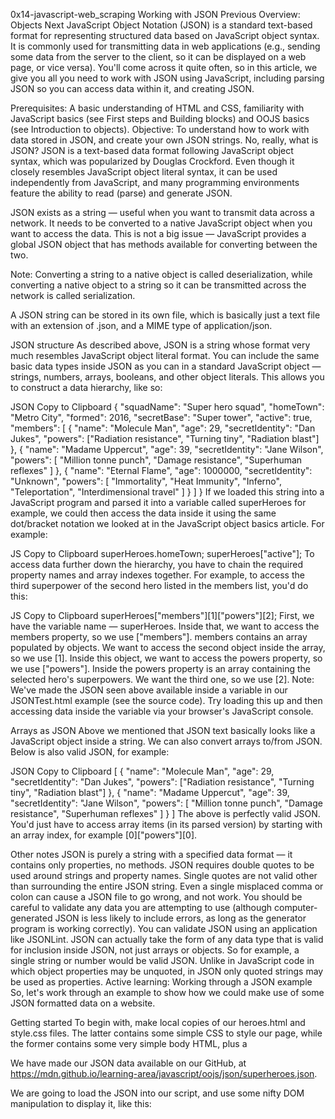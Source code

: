 0x14-javascript-web_scraping
Working with JSON
Previous
Overview: Objects
Next
JavaScript Object Notation (JSON) is a standard text-based format for representing structured data based on JavaScript object syntax. It is commonly used for transmitting data in web applications (e.g., sending some data from the server to the client, so it can be displayed on a web page, or vice versa). You'll come across it quite often, so in this article, we give you all you need to work with JSON using JavaScript, including parsing JSON so you can access data within it, and creating JSON.

Prerequisites:	A basic understanding of HTML and CSS, familiarity with JavaScript basics (see First steps and Building blocks) and OOJS basics (see Introduction to objects).
Objective:	To understand how to work with data stored in JSON, and create your own JSON strings.
No, really, what is JSON?
JSON is a text-based data format following JavaScript object syntax, which was popularized by Douglas Crockford. Even though it closely resembles JavaScript object literal syntax, it can be used independently from JavaScript, and many programming environments feature the ability to read (parse) and generate JSON.

JSON exists as a string — useful when you want to transmit data across a network. It needs to be converted to a native JavaScript object when you want to access the data. This is not a big issue — JavaScript provides a global JSON object that has methods available for converting between the two.

Note: Converting a string to a native object is called deserialization, while converting a native object to a string so it can be transmitted across the network is called serialization.

A JSON string can be stored in its own file, which is basically just a text file with an extension of .json, and a MIME type of application/json.

JSON structure
As described above, JSON is a string whose format very much resembles JavaScript object literal format. You can include the same basic data types inside JSON as you can in a standard JavaScript object — strings, numbers, arrays, booleans, and other object literals. This allows you to construct a data hierarchy, like so:

JSON
Copy to Clipboard
{
  "squadName": "Super hero squad",
  "homeTown": "Metro City",
  "formed": 2016,
  "secretBase": "Super tower",
  "active": true,
  "members": [
    {
      "name": "Molecule Man",
      "age": 29,
      "secretIdentity": "Dan Jukes",
      "powers": ["Radiation resistance", "Turning tiny", "Radiation blast"]
    },
    {
      "name": "Madame Uppercut",
      "age": 39,
      "secretIdentity": "Jane Wilson",
      "powers": [
        "Million tonne punch",
        "Damage resistance",
        "Superhuman reflexes"
      ]
    },
    {
      "name": "Eternal Flame",
      "age": 1000000,
      "secretIdentity": "Unknown",
      "powers": [
        "Immortality",
        "Heat Immunity",
        "Inferno",
        "Teleportation",
        "Interdimensional travel"
      ]
    }
  ]
}
If we loaded this string into a JavaScript program and parsed it into a variable called superHeroes for example, we could then access the data inside it using the same dot/bracket notation we looked at in the JavaScript object basics article. For example:

JS
Copy to Clipboard
superHeroes.homeTown;
superHeroes["active"];
To access data further down the hierarchy, you have to chain the required property names and array indexes together. For example, to access the third superpower of the second hero listed in the members list, you'd do this:

JS
Copy to Clipboard
superHeroes["members"][1]["powers"][2];
First, we have the variable name — superHeroes.
Inside that, we want to access the members property, so we use ["members"].
members contains an array populated by objects. We want to access the second object inside the array, so we use [1].
Inside this object, we want to access the powers property, so we use ["powers"].
Inside the powers property is an array containing the selected hero's superpowers. We want the third one, so we use [2].
Note: We've made the JSON seen above available inside a variable in our JSONTest.html example (see the source code). Try loading this up and then accessing data inside the variable via your browser's JavaScript console.

Arrays as JSON
Above we mentioned that JSON text basically looks like a JavaScript object inside a string. We can also convert arrays to/from JSON. Below is also valid JSON, for example:

JSON
Copy to Clipboard
[
  {
    "name": "Molecule Man",
    "age": 29,
    "secretIdentity": "Dan Jukes",
    "powers": ["Radiation resistance", "Turning tiny", "Radiation blast"]
  },
  {
    "name": "Madame Uppercut",
    "age": 39,
    "secretIdentity": "Jane Wilson",
    "powers": [
      "Million tonne punch",
      "Damage resistance",
      "Superhuman reflexes"
    ]
  }
]
The above is perfectly valid JSON. You'd just have to access array items (in its parsed version) by starting with an array index, for example [0]["powers"][0].

Other notes
JSON is purely a string with a specified data format — it contains only properties, no methods.
JSON requires double quotes to be used around strings and property names. Single quotes are not valid other than surrounding the entire JSON string.
Even a single misplaced comma or colon can cause a JSON file to go wrong, and not work. You should be careful to validate any data you are attempting to use (although computer-generated JSON is less likely to include errors, as long as the generator program is working correctly). You can validate JSON using an application like JSONLint.
JSON can actually take the form of any data type that is valid for inclusion inside JSON, not just arrays or objects. So for example, a single string or number would be valid JSON.
Unlike in JavaScript code in which object properties may be unquoted, in JSON only quoted strings may be used as properties.
Active learning: Working through a JSON example
So, let's work through an example to show how we could make use of some JSON formatted data on a website.

Getting started
To begin with, make local copies of our heroes.html and style.css files. The latter contains some simple CSS to style our page, while the former contains some very simple body HTML, plus a <script> element to contain the JavaScript code we will be writing in this exercise:

HTML
Copy to Clipboard
<header>
...
</header>

<section>
...
</section>

<script>
...
</script>
We have made our JSON data available on our GitHub, at https://mdn.github.io/learning-area/javascript/oojs/json/superheroes.json.

We are going to load the JSON into our script, and use some nifty DOM manipulation to display it, like this:
